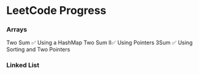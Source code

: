 # LeetCode Progress

### Arrays

Two Sum ✅ Using a HashMap
Two Sum II✅ Using Pointers
3Sum ✅ Using Sorting and Two Pointers

### Linked List
